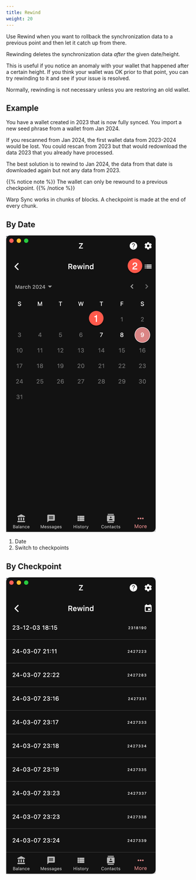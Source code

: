 ```yaml
---
title: Rewind
weight: 20
---
```


Use Rewind when you want to rollback the synchronization
data to a previous point and then let it catch up from there.

Rewinding deletes the synchronization data *after* the
given date/height.

This is useful if you notice an anomaly with your wallet
that happened after a certain height. If you think
your wallet was OK prior to that point, you can try
rewinding to it and see if your issue is resolved.

Normally, rewinding is not necessary unless you are restoring
an old wallet.

## Example

You have a wallet created in 2023 that is now fully synced.
You import a new seed phrase from a wallet from Jan 2024.

If you rescanned from Jan 2024, the first wallet data from 2023-2024
would be lost.
You could rescan from 2023 but that would redownload the data 2023
that you already have processed.

The best solution is to rewind to Jan 2024, the data from that
date is downloaded again but not any data from 2023.

{{% notice note %}}
The wallet can only be rewound to a previous checkpoint.
{{% /notice %}}

Warp Sync works in chunks of blocks. A checkpoint is 
made at the end of every chunk. 

## By Date
![By Date](2024-03-09_19-37-01.png)

1. Date
1. Switch to checkpoints

## By Checkpoint
![By Checkpoint](2024-03-09_19-37-38.png)
